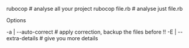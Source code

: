rubocop # analyse all your project
rubocop file.rb # analyse just file.rb

Options

-a | --auto-correct # apply correction, backup the files before !!
-E | --extra-details # give you more details
